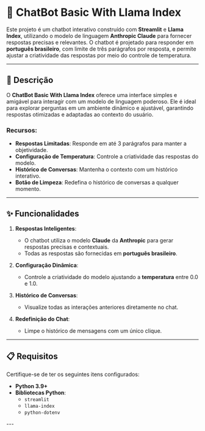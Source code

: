 # 🦙 ChatBot Basic With Llama Index

Este projeto é um chatbot interativo construído com **Streamlit** e **Llama Index**, utilizando o modelo de linguagem **Anthropic Claude** para fornecer respostas precisas e relevantes. O chatbot é projetado para responder em **português brasileiro**, com limite de três parágrafos por resposta, e permite ajustar a criatividade das respostas por meio do controle de temperatura.

---

## 📜 Descrição

O **ChatBot Basic With Llama Index** oferece uma interface simples e amigável para interagir com um modelo de linguagem poderoso. Ele é ideal para explorar perguntas em um ambiente dinâmico e ajustável, garantindo respostas otimizadas e adaptadas ao contexto do usuário.

### Recursos:
- **Respostas Limitadas**: Responde em até 3 parágrafos para manter a objetividade.
- **Configuração de Temperatura**: Controle a criatividade das respostas do modelo.
- **Histórico de Conversas**: Mantenha o contexto com um histórico interativo.
- **Botão de Limpeza**: Redefina o histórico de conversas a qualquer momento.

---

## ✨ Funcionalidades

1. **Respostas Inteligentes**:
   - O chatbot utiliza o modelo **Claude** da **Anthropic** para gerar respostas precisas e contextuais.
   - Todas as respostas são fornecidas em **português brasileiro**.

2. **Configuração Dinâmica**:
   - Controle a criatividade do modelo ajustando a **temperatura** entre 0.0 e 1.0.

3. **Histórico de Conversas**:
   - Visualize todas as interações anteriores diretamente no chat.

4. **Redefinição do Chat**:
   - Limpe o histórico de mensagens com um único clique.

---

## 📋 Requisitos

Certifique-se de ter os seguintes itens configurados:

- **Python 3.9+**
- **Bibliotecas Python**:
  - `streamlit`
  - `llama-index`
  - `python-dotenv`


 ---
 

